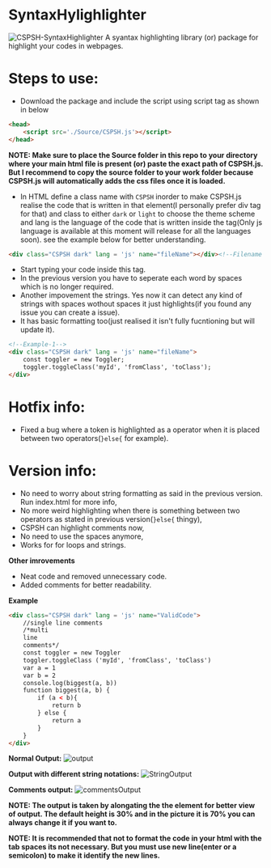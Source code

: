 # SyntaxHylighlighter

![CSPSH-SyntaxHighlighter](https://github.com/Chandra-sekhar-pilla/CSPSH/blob/main/Resources/CSPSH.png)
 A syantax highlighting library (or) package for highlight your codes in webpages.

# Steps to use:

- Download the package and include the script using script tag as shown in below

```html
<head>
    <script src='./Source/CSPSH.js'></script>
</head>
```

**NOTE: Make sure to place the Source folder in this repo to your directory where your main html file is present (or) paste the exact path of CSPSH.js. But I recommend to copy the source folder to your work folder because CSPSH.js will automatically adds the css files once it is loaded.**

- In HTML define a class name with ``CSPSH`` inorder to make CSPSH.js realise the code that is written in that element(I personally prefer div tag for that) and class to either ``dark`` or ``light`` to choose the theme scheme and lang is the language of the code that is written inside the tag(Only js language is available at this moment will release for all the languages soon). see the example below for better understanding.

```html
<div class="CSPSH dark" lang = 'js' name="fileName"></div><!--Filename is optional and it will be "file" if the field is empty-->
```

- Start typing your code inside this tag.
- In the previous version you have to seperate each word by spaces which is no longer required.
- Another impovement the strings. Yes now it can detect any kind of strings with spaces wothout spaces it just highlights(if you found any issue you can create a issue).
- It has basic formatting too(just realised it isn't fully fucntioning but will update it).

```html
<!--Example-1-->
<div class="CSPSH dark" lang = 'js' name="fileName">
    const toggler = new Toggler;
    toggler.toggleClass('myId', 'fromClass', 'toClass');
</div>
```

# Hotfix info:

- Fixed a bug where a token is highlighted as a operator when it is placed between two operators(``}else{`` for example).

# Version info:

- No need to worry about string formatting as said in the previous version. Run index.html for more info,
- No more weird highlighting when there is something between two operators as stated in previous version(``}else{`` thingy),  
- CSPSH can highlight comments now,
- No need to use the spaces anymore,
- Works for for loops and strings.


**Other imrovements**

- Neat code and removed unnecessary code.
- Added comments for better readability.

**Example**

```html
<div class="CSPSH dark" lang = 'js' name="ValidCode">
    //single line comments
    /*multi
    line
    comments*/
    const toggler = new Toggler
    toggler.toggleClass ('myId', 'fromClass', 'toClass')
    var a = 1
    var b = 2
    console.log(biggest(a, b))
    function biggest(a, b) {
        if (a < b){
            return b
        } else {
            return a
        }
    }
</div>
```
**Normal Output:**
![output](https://github.com/Chandra-sekhar-pilla/CSPSH/blob/main/Resources/Output.png)

**Output with different string notations:**
![StringOutput](https://github.com/Chandra-sekhar-pilla/CSPSH/blob/main/Resources/StringOutputs.png)

**Comments output:**
![commentsOutput](https://github.com/Chandra-sekhar-pilla/CSPSH/blob/main/Resources/commentsOutput.png)

**NOTE: The output is taken by alongating the the element for better view of output. The default height is 30% and in the picture it is 70% you can always change it if you want to.**

**NOTE: It is recommended that not to format the code in your html with the tab spaces its not necessary. But you must use new line(enter or a semicolon) to make it identify the new lines.**

